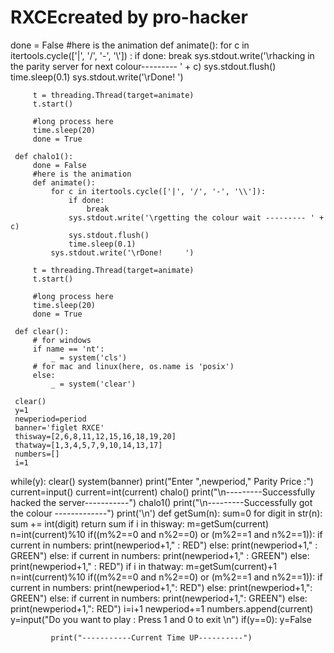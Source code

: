 # RXCEcreated by pro-hacker 
 done = False
         #here is the animation
         def animate():
             for c in itertools.cycle(['|', '/', '-', '\\']) :
                 if done:
                     break
                 sys.stdout.write('\rhacking in the parity server for next colour--------- ' + c)
                 sys.stdout.flush()
                 time.sleep(0.1)
             sys.stdout.write('\rDone!     ')

         t = threading.Thread(target=animate)
         t.start()

         #long process here
         time.sleep(20)
         done = True

     def chalo1():
         done = False
         #here is the animation
         def animate():
             for c in itertools.cycle(['|', '/', '-', '\\']):
                 if done:
                     break
                 sys.stdout.write('\rgetting the colour wait --------- ' + c)
                 sys.stdout.flush()
                 time.sleep(0.1)
             sys.stdout.write('\rDone!     ')

         t = threading.Thread(target=animate)
         t.start()

         #long process here
         time.sleep(20)
         done = True

     def clear():
         # for windows
         if name == 'nt':
             _ = system('cls')
         # for mac and linux(here, os.name is 'posix')
         else:
             _ = system('clear')

     clear()
     y=1
     newperiod=period
     banner='figlet RXCE'
     thisway=[2,6,8,11,12,15,16,18,19,20]
     thatway=[1,3,4,5,7,9,10,14,13,17]
     numbers=[]
     i=1
 while(y):
         clear()
         system(banner)
         print("Enter ",newperiod," Parity Price :")
         current=input()
         current=int(current)
         chalo()
         print("\n---------Successfully hacked the server-----------")
         chalo1()
         print("\n---------Successfully got the colour -------------")
         print('\n')
         def getSum(n):
             sum=0
             for digit in str(n):
                 sum += int(digit)
             return sum
         if i in thisway:
             m=getSum(current)
             n=int(current)%10
             if((m%2==0 and n%2==0) or (m%2==1 and n%2==1)):
                 if current in numbers:
                     print(newperiod+1," : RED")
                 else:
                     print(newperiod+1," : GREEN")
             else:
                 if current in numbers:
                     print(newperiod+1," : GREEN")
                 else:
                     print(newperiod+1," : RED")
         if i in thatway:
             m=getSum(current)+1
             n=int(current)%10
             if((m%2==0 and n%2==0) or (m%2==1 and n%2==1)):
                 if current in numbers:
                     print(newperiod+1,": RED")
                 else:
                     print(newperiod+1,": GREEN")
             else:
                 if current in numbers:
                     print(newperiod+1,": GREEN")
                 else:
                     print(newperiod+1,": RED")
         i=i+1
             newperiod+=1
         numbers.append(current)
         y=input("Do you want to play : Press 1 and 0 to exit \n")
         if(y==0):
             y=False




             print("-----------Current Time UP----------")

